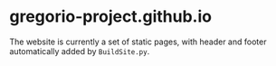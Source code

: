 # gregorio-project.github.io

The website is currently a set of static pages, with header and footer automatically added by `BuildSite.py`.
